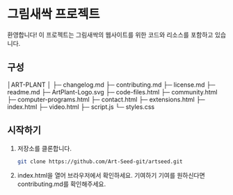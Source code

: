 <!--readme.md-->
# 그림새싹 프로젝트
환영합니다! 이 프로젝트는 그림새싹의 웹사이트를 위한 코드와 리소스를 포함하고 있습니다.

## 구성
│ART-PLANT
│
├─ changelog.md
├─ contributing.md
├─ license.md
├─ readme.md
├─ ArtPlant-Logo.svg
├─ code-files.html
├─ community.html
├─ computer-programs.html
├─ contact.html
├─ extensions.html
├─ index.html
├─ video.html
├─ script.js
└─ styles.css

## 시작하기
1. 저장소를 클론합니다.
   ```bash
   git clone https://github.com/Art-Seed-git/artseed.git
2. index.html을 열어 브라우저에서 확인하세요.
기여하기
기여를 원하신다면 contributing.md를 확인해주세요.
